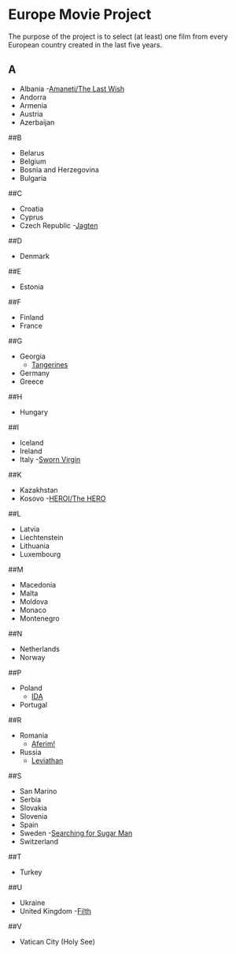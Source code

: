 # Europe Movie Project
The purpose of the project is to select (at least) one film from every European country created in the last five years.	

## A
- Albania
	-[Amaneti/The Last Wish](https://vimeo.com/106962618)
- Andorra
- Armenia
- Austria
- Azerbaijan

##B
- Belarus
- Belgium
- Bosnia and Herzegovina
- Bulgaria

##C
- Croatia
- Cyprus
- Czech Republic
	-[Jagten](http://www.imdb.com/title/tt2106476/)

##D
- Denmark

##E
- Estonia

##F
- Finland
- France

##G
- Georgia
	- [Tangerines](http://www.imdb.com/title/tt2991224/)
- Germany
- Greece

##H
- Hungary

##I
- Iceland
- Ireland
- Italy
	-[Sworn Virgin](http://www.imdb.com/title/tt3646344/)

##K
- Kazakhstan
- Kosovo
	-[HEROI/The HERO](https://vimeo.com/83902443)

##L
- Latvia
- Liechtenstein
- Lithuania
- Luxembourg

##M
- Macedonia
- Malta
- Moldova
- Monaco
- Montenegro

##N
- Netherlands
- Norway


##P
- Poland
	- [IDA](http://www.imdb.com/title/tt2718492/)
- Portugal

##R
- Romania
	- [Aferim!](http://www.imdb.com/title/tt4374460/)
- Russia
	- [Leviathan](http://www.imdb.com/title/tt2802154/)

##S
- San Marino
- Serbia
- Slovakia
- Slovenia
- Spain
- Sweden
	-[Searching for Sugar Man](http://www.imdb.com/title/tt2125608/)
- Switzerland

##T
- Turkey

##U
- Ukraine
- United Kingdom
	-[Filth](http://www.imdb.com/title/tt1450321/)

##V
- Vatican City (Holy See)